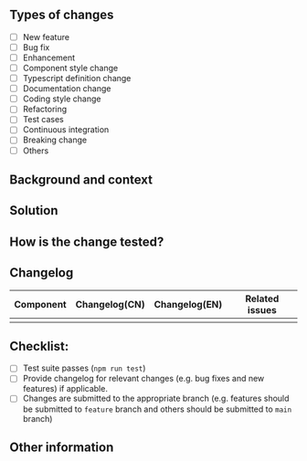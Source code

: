 <!--
  Thanks so much for your PR and contribution.

  Before submitting, please make sure to follow the Pull Request Guidelines: https://github.com/arco-design/arco-design-vue/blob/main/CONTRIBUTING.md
-->

<!-- Put an `x` in "[ ]" to check a box) -->

## Types of changes

<!-- What types of changes does this PR introduce -->
<!-- Only support choose one type, if there are multiple types, you can add the `Type` column in the Changelog. -->

- [ ] New feature
- [ ] Bug fix
- [ ] Enhancement
- [ ] Component style change
- [ ] Typescript definition change
- [ ] Documentation change
- [ ] Coding style change
- [ ] Refactoring
- [ ] Test cases
- [ ] Continuous integration
- [ ] Breaking change
- [ ] Others

## Background and context

<!-- Explain what problem does the PR solve -->
<!-- Link to related open issues if applicable -->

## Solution

<!-- Describe how the problem is fixed in detail -->

## How is the change tested?

<!-- Unit tests should be added/updated for bug fixes and new features, if applicable -->
<!-- Please describe how you tested the change. E.g. Creating/updating unit tests or attaching a screenshot of how it works with your change -->

## Changelog

| Component | Changelog(CN) | Changelog(EN) | Related issues |
| --------- | ------------- | ------------- | -------------- |
|           |               |               |                |

<!-- If there are multiple types, you can add the `Type` column in the Changelog, the value of the column is the same as `Types of changes` -->

## Checklist:

- [ ] Test suite passes (`npm run test`)
- [ ] Provide changelog for relevant changes (e.g. bug fixes and new features) if applicable.
- [ ] Changes are submitted to the appropriate branch (e.g. features should be submitted to `feature` branch and others
  should be submitted to `main` branch)

## Other information

<!-- Please describe what other information that should be taken care of. E.g. describe the impact if introduce a breaking change -->
